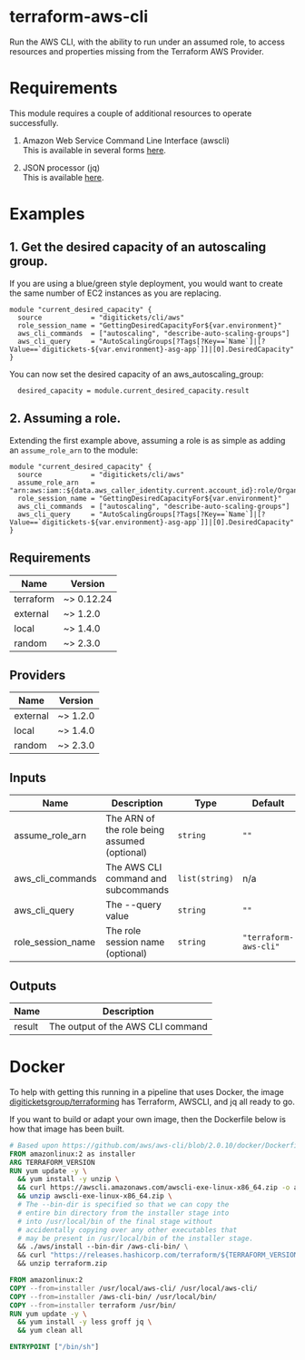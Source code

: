 # terraform-aws-cli

Run the AWS CLI, with the ability to run under an assumed role, to access resources and properties missing from the
Terraform AWS Provider.

# Requirements

This module requires a couple of additional resources to operate successfully.

1. Amazon Web Service Command Line Interface (awscli)  
   This is available in several forms [here](https://aws.amazon.com/cli/).

2. JSON processor (jq)  
   This is available [here](https://stedolan.github.io/jq/).

# Examples

## 1. Get the desired capacity of an autoscaling group.

If you are using a blue/green style deployment, you would want to create the same number of EC2 instances as you are
replacing.

```hcl-terraform
module "current_desired_capacity" {
  source            = "digitickets/cli/aws"
  role_session_name = "GettingDesiredCapacityFor${var.environment}"
  aws_cli_commands  = ["autoscaling", "describe-auto-scaling-groups"]
  aws_cli_query     = "AutoScalingGroups[?Tags[?Key==`Name`]|[?Value==`digitickets-${var.environment}-asg-app`]]|[0].DesiredCapacity"
}
```

You can now set the desired capacity of an aws_autoscaling_group:

```hcl-terraform
  desired_capacity = module.current_desired_capacity.result
```

## 2. Assuming a role.

Extending the first example above, assuming a role is as simple as adding an `assume_role_arn` to the module:

```hcl-terraform
module "current_desired_capacity" {
  source            = "digitickets/cli/aws"
  assume_role_arn   = "arn:aws:iam::${data.aws_caller_identity.current.account_id}:role/OrganizationAccountAccessRole"
  role_session_name = "GettingDesiredCapacityFor${var.environment}"
  aws_cli_commands  = ["autoscaling", "describe-auto-scaling-groups"]
  aws_cli_query     = "AutoScalingGroups[?Tags[?Key==`Name`]|[?Value==`digitickets-${var.environment}-asg-app`]]|[0].DesiredCapacity"
}
```

<!-- BEGINNING OF PRE-COMMIT-TERRAFORM DOCS HOOK -->
## Requirements

| Name | Version |
|------|---------|
| terraform | ~> 0.12.24 |
| external | ~> 1.2.0 |
| local | ~> 1.4.0 |
| random | ~> 2.3.0 |

## Providers

| Name | Version |
|------|---------|
| external | ~> 1.2.0 |
| local | ~> 1.4.0 |
| random | ~> 2.3.0 |

## Inputs

| Name | Description | Type | Default | Required |
|------|-------------|------|---------|:--------:|
| assume\_role\_arn | The ARN of the role being assumed (optional) | `string` | `""` | no |
| aws\_cli\_commands | The AWS CLI command and subcommands | `list(string)` | n/a | yes |
| aws\_cli\_query | The --query value | `string` | `""` | no |
| role\_session\_name | The role session name (optional) | `string` | `"terraform-aws-cli"` | no |

## Outputs

| Name | Description |
|------|-------------|
| result | The output of the AWS CLI command |

<!-- END OF PRE-COMMIT-TERRAFORM DOCS HOOK -->

# Docker

To help with getting this running in a pipeline that uses Docker, the image [digiticketsgroup/terraforming](https://hub.docker.com/repository/docker/digiticketsgroup/terraforming) has Terraform, AWSCLI, and jq all ready to go.

If you want to build or adapt your own image, then the Dockerfile below is how that image has been built.

```Dockerfile
# Based upon https://github.com/aws/aws-cli/blob/2.0.10/docker/Dockerfile
FROM amazonlinux:2 as installer
ARG TERRAFORM_VERSION
RUN yum update -y \
  && yum install -y unzip \
  && curl https://awscli.amazonaws.com/awscli-exe-linux-x86_64.zip -o awscli-exe-linux-x86_64.zip \
  && unzip awscli-exe-linux-x86_64.zip \
  # The --bin-dir is specified so that we can copy the
  # entire bin directory from the installer stage into
  # into /usr/local/bin of the final stage without
  # accidentally copying over any other executables that
  # may be present in /usr/local/bin of the installer stage.
  && ./aws/install --bin-dir /aws-cli-bin/ \
  && curl "https://releases.hashicorp.com/terraform/${TERRAFORM_VERSION}/terraform_${TERRAFORM_VERSION}_linux_amd64.zip" -o terraform.zip \
  && unzip terraform.zip

FROM amazonlinux:2
COPY --from=installer /usr/local/aws-cli/ /usr/local/aws-cli/
COPY --from=installer /aws-cli-bin/ /usr/local/bin/
COPY --from=installer terraform /usr/bin/
RUN yum update -y \
  && yum install -y less groff jq \
  && yum clean all

ENTRYPOINT ["/bin/sh"]
```

